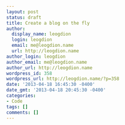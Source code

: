 ```yaml
---
layout: post
status: draft
title: Create a blog on the fly
author:
  display_name: leogdion
  login: leogdion
  email: me@leogdion.name
  url: http://leogdion.name
author_login: leogdion
author_email: me@leogdion.name
author_url: http://leogdion.name
wordpress_id: 358
wordpress_url: http://leogdion.name/?p=358
date: '2013-04-18 16:45:30 -0400'
date_gmt: '2013-04-18 20:45:30 -0400'
categories:
- Code
tags: []
comments: []
---
```


